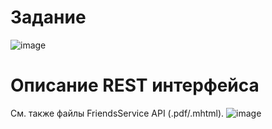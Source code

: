 # Задание
![image](https://user-images.githubusercontent.com/63101721/236773549-9c5075c2-102e-4fea-99e7-282b06df37c5.png)

# Описание REST интерфейса
См. также файлы FriendsService API (.pdf/.mhtml).
![image](https://user-images.githubusercontent.com/63101721/236774288-b22d4c2e-c1c5-437e-b37c-7b92fec142b4.png)
